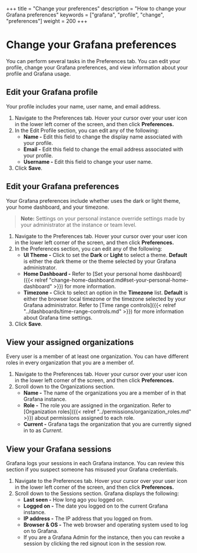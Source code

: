 +++
title = "Change your preferences"
description = "How to change your Grafana preferences"
keywords = ["grafana", "profile", "change", "preferences"]
weight = 200
+++

# Change your Grafana preferences

You can perform several tasks in the Preferences tab. You can edit your profile, change your Grafana preferences, and view information about your profile and Grafana usage.

## Edit your Grafana profile

Your profile includes your name, user name, and email address.

1. Navigate to the Preferences tab. Hover your cursor over your user icon in the lower left corner of the screen, and then click **Preferences.**
1. In the Edit Profile section, you can edit any of the following:
   - **Name -** Edit this field to change the display name associated with your profile.
   - **Email -** Edit this field to change the email address associated with your profile.
   - **Username -** Edit this field to change your user name.
1. Click **Save**.

## Edit your Grafana preferences

Your Grafana preferences include whether uses the dark or light theme, your home dashboard, and your timezone.

> **Note:** Settings on your personal instance override settings made by your administrator at the instance or team level.

1. Navigate to the Preferences tab. Hover your cursor over your user icon in the lower left corner of the screen, and then click **Preferences.**
1. In the Preferences section, you can edit any of the following:
   - **UI Theme -** Click to set the **Dark** or **Light** to select a theme. **Default** is either the dark theme or the theme selected by your Grafana administrator.
   - **Home Dashboard -** Refer to [Set your personal home dashboard]({{< relref "change-home-dashboard.md#set-your-personal-home-dashboard" >}}) for more information.
   - **Timezone -** Click to select an option in the **Timezone** list. **Default** is either the browser local timezone or the timezone selected by your Grafana administrator. Refer to [Time range controls]({{< relref "../dashboards/time-range-controls.md" >}}) for more information about Grafana time settings.
1. Click **Save**.

## View your assigned organizations

Every user is a member of at least one organization. You can have different roles in every organization that you are a member of.

1. Navigate to the Preferences tab. Hover your cursor over your user icon in the lower left corner of the screen, and then click **Preferences.**
1. Scroll down to the Organizations section.
   - **Name -** The name of the organizations you are a member of in that Grafana instance.
   - **Role -** The role you are assigned in the organization. Refer to [Organization roles]({{< relref "../permissions/organization_roles.md" >}}) about permissions assigned to each role.
   - **Current -** Grafana tags the organization that you are currently signed in to as _Current_.

## View your Grafana sessions

Grafana logs your sessions in each Grafana instance. You can review this section if you suspect someone has misused your Grafana credentials.

1. Navigate to the Preferences tab. Hover your cursor over your user icon in the lower left corner of the screen, and then click **Preferences.**
1. Scroll down to the Sessions section. Grafana displays the following:
   - **Last seen -** How long ago you logged on.
   - **Logged on -** The date you logged on to the current Grafana instance.
   - **IP address -** The IP address that you logged on from.
   - **Browser & OS -** The web browser and operating system used to log on to Grafana.
   - If you are a Grafana Admin for the instance, then you can revoke a session by clicking the red signout icon in the session row.

